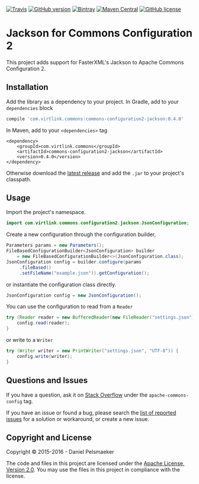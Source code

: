 [![Travis](https://img.shields.io/travis/Virtlink/commons-configuration2-jackson.svg)](https://travis-ci.org/Virtlink/commons-configuration2-jackson)
[![GitHub version](https://badge.fury.io/gh/Virtlink%2Fcommons-configuration2-jackson.svg)](https://github.com/Virtlink/commons-configuration2-jackson/releases/latest)
[![Bintray](https://img.shields.io/bintray/v/virtlink/maven/commons-configuration2-jackson.svg)](https://bintray.com/virtlink/maven/commons-configuration2-jackson)
[![Maven Central](https://maven-badges.herokuapp.com/maven-central/com.virtlink.commons/commons-configuration2-jackson/badge.svg)](https://maven-badges.herokuapp.com/maven-central/com.virtlink.commons/commons-configuration2-jackson)
[![GitHub license](https://img.shields.io/github/license/Virtlink/commons-configuration2-jackson.svg)](https://github.com/Virtlink/commons-configuration2-jackson/blob/master/LICENSE)

# Jackson for Commons Configuration 2
This project adds support for FasterXML's Jackson to Apache Commons
Configuration 2.


## Installation
Add the library as a dependency to your project. In Gradle, add to your `dependencies` block

```gradle
compile 'com.virtlink.commons:commons-configuration2-jackson:0.4.0'
```

In Maven, add to your `<dependencies>` tag

```maven-pom
<dependency>
    <groupId>com.virtlink.commons</groupId>
    <artifactId>commons-configuration2-jackson</artifactId>
    <version>0.4.0</version>
</dependency>
```

Otherwise download the [latest release](https://github.com/Virtlink/commons-configuration2-jackson/releases/latest)
and add the `.jar` to your project's classpath.


## Usage
Import the project's namespace.

```java
import com.virtlink.commons.configuration2.jackson.JsonConfiguration;
```

Create a new configuration through the configuration builder,

```java
Parameters params = new Parameters();
FileBasedConfigurationBuilder<JsonConfiguration> builder
    = new FileBasedConfigurationBuilder<>(JsonConfiguration.class);
JsonConfiguration config = builder.configure(params
     .fileBased()
     .setFileName("example.json")).getConfiguration();
```

or instantiate the configuration class directly.

```java
JsonConfiguration config = new JsonConfiguration();
```

You can use the configuration to read from a `Reader`

```java
try (Reader reader = new BufferedReader(new FileReader("settings.json"))) {
	config.read(reader);
}
```

or write to a `Writer`

```java
try (Writer writer = new PrintWriter("settings.json", "UTF-8")) {
	config.write(writer);
}
```


## Questions and Issues
If you have a question, ask it on [Stack Overflow](https://stackoverflow.com/questions/tagged/apache-commons-config)
under the `apache-commons-config` tag.

If you have an issue or found a bug, please search the
[list of reported issues](https://github.com/Virtlink/commons-configuration2-jackson/issues)
for a solution or workaround, or create a new issue.


## Copyright and License
Copyright © 2015-2016 - Daniel Pelsmaeker

The code and files in this project are licensed under the
[Apache License, Version 2.0](https://www.apache.org/licenses/LICENSE-2.0).
You may use the files in this project in compliance with the license.



